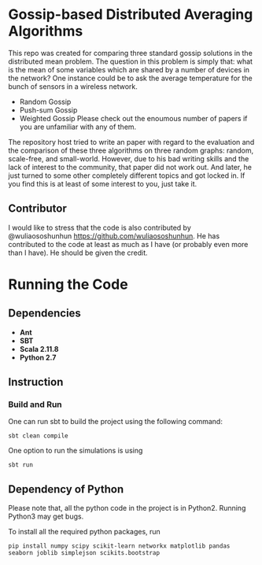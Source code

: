 # Gossip-based Distributed Averaging Algorithms
This repo was created for comparing three standard gossip solutions in the distributed mean problem. 
The question in this problem is simply that: what is the mean of some variables which are shared by a number of devices in the network?
One instance could be to ask the average temperature for the bunch of sensors in a wireless network. 
- Random Gossip 
- Push-sum Gossip
- Weighted Gossip 
Please check out the enoumous number of papers if you are unfamiliar with any of them. 

The repository host tried to write an paper with regard to the evaluation and the comparison of these three algorithms on three random graphs: random, scale-free, and small-world.
However, due to his bad writing skills and the lack of interest to the community, that paper did not work out.
And later, he just turned to some other completely different topics and got locked in. 
If you find this is at least of some interest to you, just take it. 

## Contributor
I would like to stress that the code is also contributed by @wuliaososhunhun https://github.com/wuliaososhunhun. 
He has contributed to the code at least as much as I have (or probably even more than I have).
He should be given the credit. 

# Running the Code 
## Dependencies 
* **Ant**
* **SBT**
* **Scala 2.11.8**
* **Python 2.7**

## Instruction
### Build and Run
One can run sbt to build the project using the following command:
```
sbt clean compile 
```
One option to run the simulations is using 
```
sbt run 
```

## Dependency of Python
Please note that, all the python code in the project is in Python2. Running Python3 may get bugs.

To install all the required python packages, run
```
pip install numpy scipy scikit-learn networkx matplotlib pandas seaborn joblib simplejson scikits.bootstrap
```


